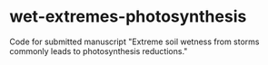 # wet-extremes-photosynthesis
Code for submitted manuscript "Extreme soil wetness from storms commonly leads to photosynthesis reductions."
